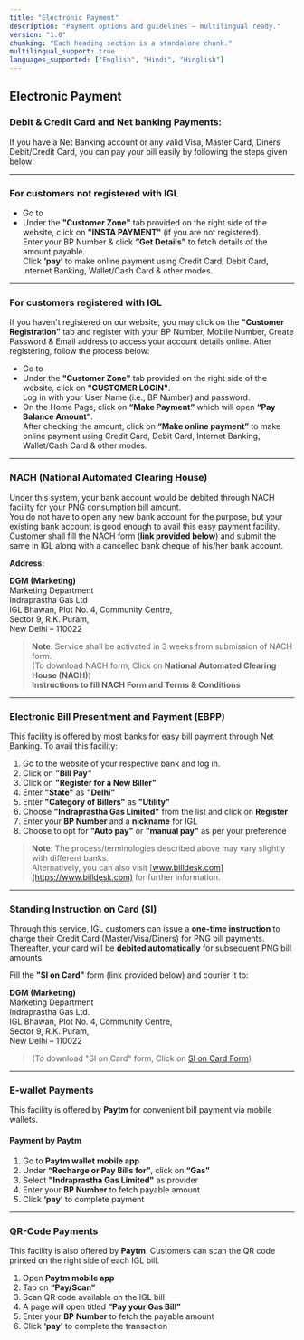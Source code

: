```yaml
---
title: "Electronic Payment"
description: "Payment options and guidelines – multilingual ready."
version: "1.0"
chunking: "Each heading section is a standalone chunk."
multilingual_support: true
languages_supported: ["English", "Hindi", "Hinglish"]
---
```


## Electronic Payment
<!-- synonyms: Electronic Payment | Online payment | Digital payment | इलेक्ट्रॉनिक भुगतान | ऑनलाइन पेमेंट | electronic payment -->

### Debit & Credit Card and Net banking Payments:
<!-- synonyms: Debit & Credit Card and Net banking Payments: | debit & credit card and net banking payments: | debit  credit card and net banking payments -->

If you have a Net Banking account or any valid Visa, Master Card, Diners Debit/Credit Card, you can pay your bill easily by following the steps given below:

---

### For customers not registered with IGL
<!-- synonyms: For customers not registered with IGL | Unregistered customer payment | गैर-पंजीकृत ग्राहक | not registered | for customers not registered with igl -->

- Go to
- Under the **"Customer Zone"** tab provided on the right side of the website, click on **"INSTA PAYMENT"** (if you are not registered).  
  Enter your BP Number & click **“Get Details”** to fetch details of the amount payable.  
  Click **‘pay’** to make online payment using Credit Card, Debit Card, Internet Banking, Wallet/Cash Card & other modes.

---

### For customers registered with IGL
<!-- synonyms: For customers registered with IGL | Registered customer payment | पंजीकृत ग्राहक | registered users | for customers registered with igl -->

If you haven't registered on our website, you may click on the **"Customer Registration"** tab and register with your BP Number, Mobile Number, Create Password & Email address to access your account details online. After registering, follow the process below:

- Go to
- Under the **"Customer Zone"** tab provided on the right side of the website, click on **"CUSTOMER LOGIN"**.  
  Log in with your User Name (i.e., BP Number) and password.
- On the Home Page, click on **“Make Payment”** which will open **“Pay Balance Amount”**.  
  After checking the amount, click on **“Make online payment”** to make online payment using Credit Card, Debit Card, Internet Banking, Wallet/Cash Card & other modes.

---

### NACH (National Automated Clearing House)
<!-- synonyms: NACH (National Automated Clearing House) | NACH | Auto debit | एनएसीएच | ऑटो डेबिट | nach (national automated clearing house) | nach national automated clearing house -->

Under this system, your bank account would be debited through NACH facility for your PNG consumption bill amount.  
You do not have to open any new bank account for the purpose, but your existing bank account is good enough to avail this easy payment facility.  
Customer shall fill the NACH form (**link provided below**) and submit the same in IGL along with a cancelled bank cheque of his/her bank account.

**Address:**

**DGM (Marketing)**  
Marketing Department  
Indraprastha Gas Ltd  
IGL Bhawan, Plot No. 4, Community Centre,  
Sector 9, R.K. Puram,  
New Delhi – 110022

> **Note**: Service shall be activated in 3 weeks from submission of NACH form.  
> (To download NACH form, Click on **National Automated Clearing House (NACH)**)  
> **Instructions to fill NACH Form and Terms & Conditions**

---

### Electronic Bill Presentment and Payment (EBPP)
<!-- synonyms: Electronic Bill Presentment and Payment (EBPP) | EBPP | e bill presentment | इलेक्ट्रॉनिक बिल भुगतान | EBPP सुविधा | electronic bill presentment and payment (ebpp) | electronic bill presentment and payment ebpp -->

This facility is offered by most banks for easy bill payment through Net Banking. To avail this facility:

1. Go to the website of your respective bank and log in.
2. Click on **"Bill Pay"**
3. Click on **"Register for a New Biller"**
4. Enter **"State"** as **"Delhi"**
5. Enter **"Category of Billers"** as **"Utility"**
6. Choose **"Indraprastha Gas Limited"** from the list and click on **Register**
7. Enter your **BP Number** and a **nickname** for IGL
8. Choose to opt for **"Auto pay"** or **"manual pay"** as per your preference

> **Note**: The process/terminologies described above may vary slightly with different banks.  
> Alternatively, you can also visit [www.billdesk.com](https://www.billdesk.com) for further information.

---

### Standing Instruction on Card (SI)
<!-- synonyms: Standing Instruction on Card (SI) | SI on card | Standing instruction | कार्ड पर स्थायी निर्देश | SI सुविधा | standing instruction on card (si) | standing instruction on card si -->

Through this service, IGL customers can issue a **one-time instruction** to charge their Credit Card (Master/Visa/Diners) for PNG bill payments.  
Thereafter, your card will be **debited automatically** for subsequent PNG bill amounts.

Fill the **"SI on Card"** form (link provided below) and courier it to:

**DGM (Marketing)**  
Marketing Department  
Indraprastha Gas Ltd.  
IGL Bhawan, Plot No. 4, Community Centre,  
Sector 9, R.K. Puram,  
New Delhi – 110022

> (To download "SI on Card" form, Click on [SI on Card Form](https://www.iglonline.net/uploads/files/SubscriberCreditCardDetails.pdf))

---

### E-wallet Payments
<!-- synonyms: E-wallet Payments | Wallet payment | Paytm payment | ई-वॉलेट भुगतान | वॉलेट से पेमेंट | e-wallet payments | ewallet payments -->

This facility is offered by **Paytm** for convenient bill payment via mobile wallets.

#### Payment by Paytm
<!-- synonyms: Payment by Paytm | Pay via Paytm | Paytm pay | पेटीएम भुगतान | payment by paytm -->

1. Go to **Paytm wallet mobile app**
2. Under **“Recharge or Pay Bills for”**, click on **“Gas”**
3. Select **"Indraprastha Gas Limited"** as provider
4. Enter your **BP Number** to fetch payable amount
5. Click **‘pay’** to complete payment

---

### QR-Code Payments
<!-- synonyms: QR-Code Payments | QR payment | QR code pay | क्यूआर कोड भुगतान | scan and pay | qr-code payments | qrcode payments -->

This facility is also offered by **Paytm**. Customers can scan the QR code printed on the right side of each IGL bill.

1. Open **Paytm mobile app**
2. Tap on **“Pay/Scan”**
3. Scan QR code available on the IGL bill
4. A page will open titled **“Pay your Gas Bill”**
5. Enter your **BP Number** to fetch the payable amount
6. Click **‘pay’** to complete the transaction
